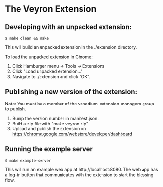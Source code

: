 # The Veyron Extension

## Developing with an unpacked extension:
    $ make clean && make

This will build an unpacked extension in the ./extension directory.

To load the unpacked extension in Chrome:
1. Click Hamburger menu -> Tools -> Extensions
2. Click "Load unpacked extension..."
3. Navigate to ./extension and click "OK".

## Publishing a new version of the extension:

Note: You must be a member of the vanadium-extension-managers group to publish.

1. Bump the version number in manifest.json.
2. Build a zip file with "make veyron.zip"
3. Upload and publish the extension on https://chrome.google.com/webstore/developer/dashboard

## Running the example server
    $ make example-server

This will run an example web app at http://localhost:8080.  The web app has a
log-in button that communicates with the extension to start the blessing flow.
